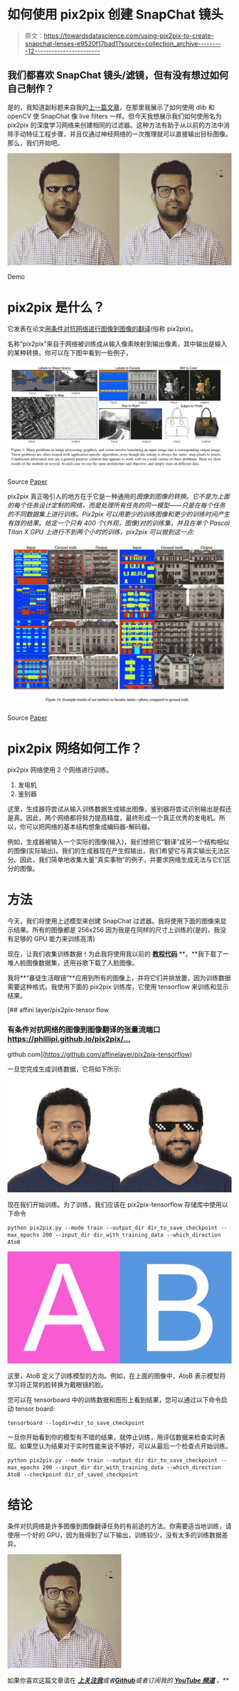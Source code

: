# 如何使用 pix2pix 创建 SnapChat 镜头

> 原文：<https://towardsdatascience.com/using-pix2pix-to-create-snapchat-lenses-e9520f17bad1?source=collection_archive---------12----------------------->

## 我们都喜欢 SnapChat 镜头/滤镜，但有没有想过如何自己制作？

是的，我知道副标题来自我的[上一篇文章](https://hackernoon.com/how-to-make-snapchat-lenses-f9eae861b5db)，在那里我展示了如何使用 dlib 和 openCV 使 SnapChat 像 live filters 一样。但今天我想展示我们如何使用名为 pix2pix 的深度学习网络来创建相同的过滤器。这种方法有助于从以前的方法中消除手动特征工程步骤，并且仅通过神经网络的一次推理就可以直接输出目标图像。那么，我们开始吧。

![](img/fa5f90c2fad73e914e9677e24d39beb9.png)

Demo

# pix2pix 是什么？

它发表在论文[用条件对抗网络进行图像到图像的翻译](https://arxiv.org/abs/1611.07004)(俗称 pix2pix)。

名称“pix2pix”来自于网络被训练成从输入像素映射到输出像素，其中输出是输入的某种转换。你可以在下图中看到一些例子，

![](img/16945c221b80ed1bcc7dedfa909adb0c.png)

Source [Paper](https://arxiv.org/pdf/1611.07004.pdf)

pix2pix 真正吸引人的地方在于它是一种通用的*图像到图像的转换。它不是为上面的每个任务设计定制的网络，而是处理所有任务的同一模型——只是在每个任务的不同数据集上进行训练。Pix2pix 可以用更少的训练图像和更少的训练时间产生有效的结果。给定一个只有 400 个(外观，图像)对的训练集，并且在单个 Pascal Titan X GPU 上进行不到两个小时的训练，pix2pix 可以做到这一点:*

![](img/2f4e87c1fcbbd0214ccda074d2151cd7.png)

Source [Paper](https://arxiv.org/pdf/1611.07004.pdf)

# pix2pix 网络如何工作？

pix2pix 网络使用 2 个网络进行训练。

1.  发电机
2.  鉴别器

这里，生成器将尝试从输入训练数据生成输出图像，鉴别器将尝试识别输出是假还是真。因此，两个网络都将努力提高精度，最终形成一个真正优秀的发电机。所以，你可以把网络的基本结构想象成编码器-解码器。

例如，生成器被输入一个实际的图像(输入)，我们想把它“翻译”成另一个结构相似的图像(实际输出)。我们的生成器现在产生假输出，我们希望它与真实输出无法区分。因此，我们简单地收集大量“真实事物”的例子，并要求网络生成无法与它们区分的图像。

# 方法

今天，我们将使用上述模型来创建 SnapChat 过滤器。我将使用下面的图像来显示结果。所有的图像都是 256x256 因为我是在同样的尺寸上训练的(是的，我没有足够的 GPU 能力来训练高清)

现在，让我们收集训练数据！为此我将使用我以前的 [**教程代码**](https://github.com/smitshilu/SnapChatFilterExample) **。**我下载了一堆人脸图像数据集，还用谷歌下载了人脸图像。

我将**“暴徒生活眼镜”**应用到所有的图像上，并将它们并排放置，因为训练数据需要这种格式。我使用下面的 pix2pix 训练库，它使用 tensorflow 来训练和显示结果。

[](https://github.com/affinelayer/pix2pix-tensorflow) [## affini layer/pix2pix-tensor flow

### 有条件对抗网络的图像到图像翻译的张量流端口 https://phillipi.github.io/pix2pix/…

github.com](https://github.com/affinelayer/pix2pix-tensorflow) 

一旦您完成生成训练数据，它将如下所示:

![](img/f85fc31801a0b4b1b56eabd8837f67cb.png)

现在我们开始训练。为了训练，我们应该在 pix2pix-tensorflow 存储库中使用以下命令

```
python pix2pix.py --mode train --output_dir dir_to_save_checkpoint --max_epochs 200 --input_dir dir_with_training_data --which_direction AtoB
```

![](img/3bf284c1e60175982208f746f8c64185.png)

这里，AtoB 定义了训练模型的方向。例如，在上面的图像中，AtoB 表示模型将学习将正常的脸转换为戴眼镜的脸。

您可以在 tensorboard 中的训练数据和图形上看到结果，您可以通过以下命令启动 tensor board:

```
tensorboard --logdir=dir_to_save_checkpoint
```

一旦你开始看到你的模型有不错的结果，就停止训练，用评估数据来检查实时表现。如果您认为结果对于实时性能来说不够好，可以从最后一个检查点开始训练。

```
python pix2pix.py --mode train --output_dir dir_to_save_checkpoint --max_epochs 200 --input_dir dir_with_training_data --which_direction AtoB --checkpoint dir_of_saved_checkpoint
```

# 结论

条件对抗网络是许多图像到图像翻译任务的有前途的方法。你需要适当地训练，请使用一个好的 GPU，因为我得到了以下输出，训练较少，没有太多的训练数据差异。

![](img/99fa5bd8912977773c5eddb138954dfb.png)

如果你喜欢这篇文章请在 [***上关注我***](https://medium.com/@smitshilu)*或者*[***Github***](https://github.com/smitshilu)*或者订阅我的 [***YouTube 频道***](http://www.youtube.com/c/SmitShilu) 。***